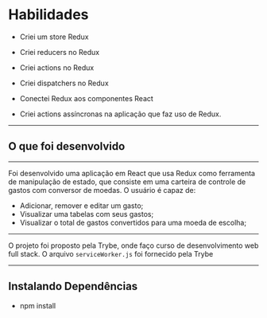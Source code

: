 # Habilidades

- Criei um store Redux

- Criei reducers no Redux

- Criei actions no Redux

- Criei dispatchers no Redux

- Conectei Redux aos componentes React

- Criei actions assíncronas na aplicação que faz uso de Redux.

---
## O que foi desenvolvido
---

Foi desenvolvido uma aplicação em React que usa Redux como ferramenta de manipulação de estado, que consiste em uma carteira de controle de gastos com conversor de moedas. O usuário é capaz de:

- Adicionar, remover e editar um gasto;
- Visualizar uma tabelas com seus gastos;
- Visualizar o total de gastos convertidos para uma moeda de escolha;


 ---
O projeto foi proposto pela Trybe, onde faço curso de desenvolvimento web full stack.
O arquivo `serviceWorker.js` foi fornecido pela Trybe

---

## Instalando Dependências

- npm install




